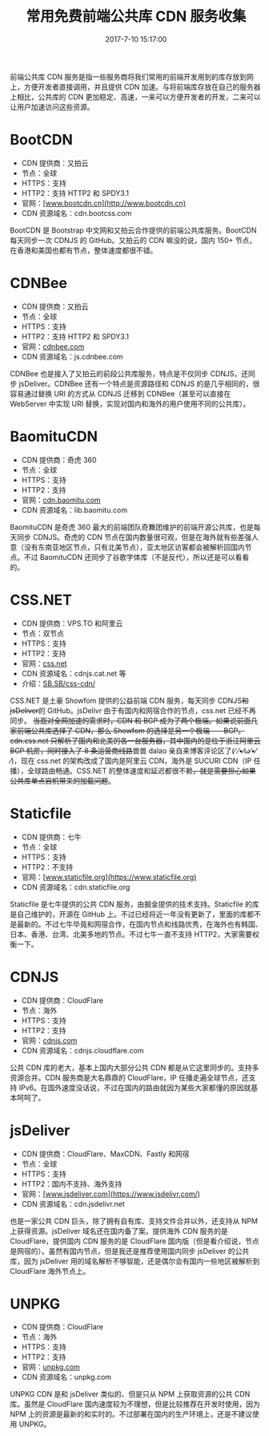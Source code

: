 ﻿---
title: 常用免费前端公共库 CDN 服务收集
tags:
  - Web
  - 免费资源
categories:
  - 分享镜
date: 2017-7-10 15:17:00
updated: 2017-8-12 1:11:00
description: 前端公共库 CDN 服务是指一些服务商将我们常用的前端开发用到的库存放到网上，方便开发者直接调用，并且提供 CDN 加速。与将前端库存放在自己的服务器上相比，公共库的 CDN 更加稳定、高速，一来可以方便开发者的开发，二来可以让用户加速访问这些资源。
---

前端公共库 CDN 服务是指一些服务商将我们常用的前端开发用到的库存放到网上，方便开发者直接调用，并且提供 CDN 加速。<!-- more -->与将前端库存放在自己的服务器上相比，公共库的 CDN 更加稳定、高速，一来可以方便开发者的开发，二来可以让用户加速访问这些资源。

# BootCDN

- CDN 提供商：又拍云
- 节点：全球
- HTTPS：支持
- HTTP2：支持 HTTP2 和 SPDY3.1
- 官网：[www.bootcdn.cn](http://www.bootcdn.cn)
- CDN 资源域名：cdn.bootcss.com

BootCDN 是 Bootstrap 中文网和又拍云合作提供的前端公共库服务。BootCDN 每天同步一次 CDNJS 的 GitHub。又拍云的 CDN 嘛没的说，国内 150+ 节点，在香港和美国也都有节点，整体速度都很不错。

# CDNBee

- CDN 提供商：又拍云
- 节点：全球
- HTTPS：支持
- HTTP2：支持 HTTP2 和 SPDY3.1
- 官网：[cdnbee.com](https://cdnbee.com)
- CDN 资源域名：js.cdnbee.com

CDNBee 也是接入了又拍云的前段公共库服务，特点是不仅同步 CDNJS，还同步 jsDeliver。CDNBee 还有一个特点是资源路径和 CDNJS 的是几乎相同的，很容易通过替换 URI 的方式从 CDNJS 迁移到 CDNBee（甚至可以直接在 WebServer 中实现 URI 替换，实现对国内和海外的用户使用不同的公共库）。

# BaomituCDN

- CDN 提供商：奇虎 360
- 节点：全球
- HTTPS：支持
- HTTP2：支持
- 官网：[cdn.baomitu.com](https://cdn.baomitu.com/)
- CDN 资源域名：lib.baomitu.com

BaomituCDN 是奇虎 360 最大的前端团队奇舞团维护的前端开源公共库，也是每天同步 CDNJS。奇虎的 CDN 节点在国内数量很可观，但是在海外就有些差强人意（没有东南亚地区节点，只有北美节点），亚太地区访客都会被解析回国内节点。不过 BaomituCDN 还同步了谷歌字体库（不是反代），所以还是可以看看的。

# CSS.NET

- CDN 提供商：VPS.TO 和阿里云
- 节点：双节点
- HTTPS：支持
- HTTP2：支持
- 官网：[css.net](https://css.net)
- CDN 资源域名：cdnjs.cat.net 等
- 介绍：[SB.SB/css-cdn/](https://sb.sb/css-cdn/)

CSS.NET 是土豪 Showfom 提供的公益前端 CDN 服务，每天同步 CDNJS~~和 jsDeliver~~的 GitHub。jsDelivr 由于有国内和网宿合作的节点，css.net 已经不再同步。
~~当面对全网加速的需求时，CDN 和 BGP 成为了两个极端。如果说前面几家前端公共库选择了 CDN，那么 Showfom 的选择是另一个极端——BGP。cdn.css.net 只解析了国内和北美的各一台服务器，其中国内的是位于浙江阿里云 BGP 机房，同时接入了 8 条运营商线路~~兽兽 dalao 亲自来博客评论区了(⁄ ⁄•⁄ω⁄•⁄ ⁄)，现在 css.net 的架构改成了国内是阿里云 CDN，海外是 SUCURI CDN（IP 任播），全球路由畅通。CSS.NET 的整体速度和延迟都很不赖~~，就是需要担心如果公共库单点宕机带来的加载问题~~。

# Staticfile

- CDN 提供商：七牛
- 节点：全球
- HTTPS：支持
- HTTP2：不支持
- 官网：[www.staticfile.org](https://www.staticfile.org)
- CDN 资源域名：cdn.staticfile.org

Staticfile 是七牛提供的公共 CDN 服务，由掘金提供的技术支持。Staticfile 的库是自己维护的，开源在 GitHub 上。不过已经将近一年没有更新了，里面的库都不是最新的。不过七牛毕竟和网宿合作，在国内节点和线路优秀，在海外也有韩国、日本、香港、台湾、北美多地的节点。不过七牛一直不支持 HTTP2，大家需要权衡一下。

# CDNJS

- CDN 提供商：CloudFlare
- 节点：海外
- HTTPS：支持
- HTTP2：支持
- 官网：[cdnjs.com](https://cdnjs.com)
- CDN 资源域名：cdnjs.cloudflare.com

公共 CDN 库的老大，基本上国内大部分公共 CDN 都是从它这里同步的。支持多资源合并。CDN 服务商是大名鼎鼎的 CloudFlare，IP 任播走遍全球节点，还支持 IPv6。在国外速度没话说，不过在国内的路由就因为某些大家都懂的原因就基本呵呵了。

# jsDeliver

- CDN 提供商：CloudFlare、MaxCDN、Fastly 和网宿
- 节点：全球
- HTTPS：支持
- HTTP2：国内不支持、海外支持
- 官网：[www.jsdeliver.com](https://www.jsdelivr.com/)
- CDN 资源域名：cdn.jsdelivr.net

也是一家公共 CDN 巨头，除了拥有自有库、支持文件合并以外，还支持从 NPM 上获得资源。jsDeliver 域名还在国内备了案。提供海外 CDN 服务的是 CloudFlare，提供国内 CDN 服务的是 CloudFlare 国内版（但是看介绍说，节点是网宿的）。虽然有国内节点，但是我还是推荐使用国内同步 jsDeliver 的公共库，因为 jsDeliver 用的域名解析不够智能，还是偶尔会有国内一些地区被解析到 CloudFlare 海外节点上。

# UNPKG

- CDN 提供商：CloudFlare
- 节点：海外
- HTTPS：支持
- HTTP2：支持
- 官网：[unpkg.com](https://unpkg.com/#/)
- CDN 资源域名：unpkg.com

UNPKG CDN 是和 jsDeliver 类似的、但是只从 NPM 上获取资源的公共 CDN 库。虽然是 CloudFlare 国内速度较为不理想，但是比较推荐在开发时使用，因为 NPM 上的资源是最新的和实时的。不过部署在国内的生产环境上，还是不建议使用 UNPKG。
